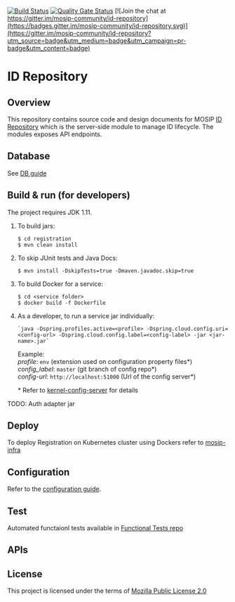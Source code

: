
[![Build Status](https://travis-ci.org/mosip/id-repository.svg?branch=master)](https://travis-ci.org/mosip/id-repository)
[![Quality Gate Status](https://sonarcloud.io/api/project_badges/measure?project=mosip_id-repository&metric=alert_status)](https://sonarcloud.io/dashboard?id=mosip_id-repository)
[![Join the chat at https://gitter.im/mosip-community/id-repository](https://badges.gitter.im/mosip-community/id-repository.svg)](https://gitter.im/mosip-community/id-repository?utm_source=badge&utm_medium=badge&utm_campaign=pr-badge&utm_content=badge)

# ID Repository

## Overview
This repository contains source code and design documents for MOSIP [ID Repository](https://docs.mosip.io/1.2.0/modules/id-repository) which is the server-side module to manage ID lifecycle.  The modules exposes API endpoints.  

## Database
See [DB guide](db_scripts/README.md)

## Build & run (for developers)
The project requires JDK 1.11. 
1. To build jars:
    ```
    $ cd registration
    $ mvn clean install 
    ```
1. To skip JUnit tests and Java Docs:
    ```
    $ mvn install -DskipTests=true -Dmaven.javadoc.skip=true
    ```
1. To build Docker for a service:
    ```
    $ cd <service folder>
    $ docker build -f Dockerfile
    ```

1. As a developer, to run a service jar individually:
    ```
    `java -Dspring.profiles.active=<profile> -Dspring.cloud.config.uri=<config-url> -Dspring.cloud.config.label=<config-label> -jar <jar-name>.jar`
    ```
    Example:  
        _profile_: `env` (extension used on configuration property files*)    
        _config_label_: `master` (git branch of config repo*)  
        _config-url_: `http://localhost:51000` (Url of the config server*)  
	
	\* Refer to [kernel-config-server](https://github.com/mosip/commons/tree/master/kernel/kernel-config-server) for details

TODO: Auth adapter jar

## Deploy
To deploy Registration on Kubernetes cluster using Dockers refer to [mosip-infra](https://github.com/mosip/mosip-infra/tree/1.2.0-rc2/deployment/v3)


## Configuration
Refer to the [configuration guide](docs/configuration.md).

## Test
Automated functaionl tests available in [Functional Tests repo](https://github.com/mosip/mosip-functional-tests)

## APIs

## License
This project is licensed under the terms of [Mozilla Public License 2.0](https://github.com/mosip/mosip-platform/blob/master/LICENSE)


